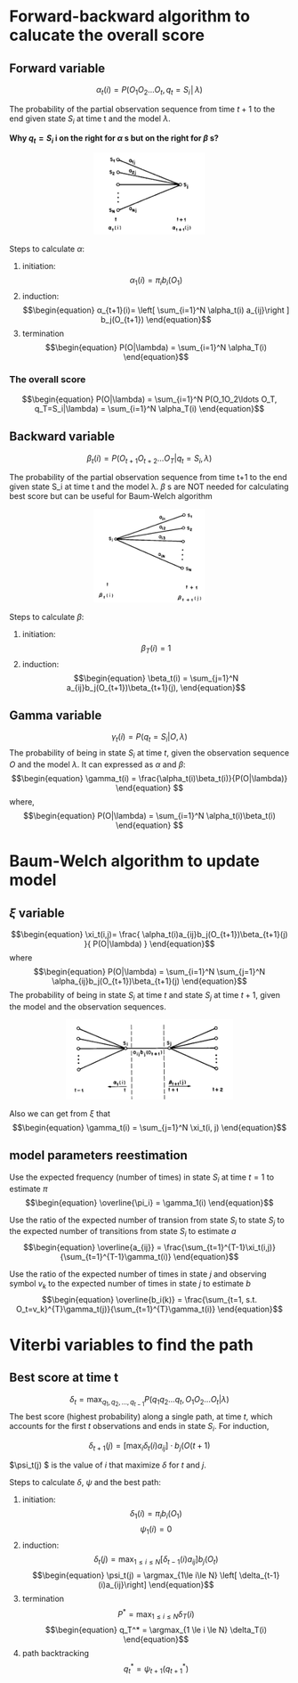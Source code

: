 # Forward-backward algorithm to calucate the overall score

## Forward variable
$$\begin{equation}
α_t (i)=P(O_1 O_2 \ldots O_t, q_t=S_i│λ)
\end{equation}$$

The probability of the partial observation sequence from time $t+1$ to the end
given state $S_i$  at time t and the model $\lambda$.

**Why $q_t=S_i$ i on the right for $\alpha$ s but on the right for $\beta$ s?**
<p align="center">
    <img src="./math_img/alpha.png" width="200" />
</p>

Steps to calculate $\alpha$:
1. initiation:
    $$\begin{equation}
    α_1 (i)= \pi_i b_i(O_1)
    \end{equation}$$
2. induction:
    $$\begin{equation}
    α_{t+1}(i)= \left[ \sum_{i=1}^N \alpha_t(i) a_{ij}\right ] b_j(O_{t+1})
    \end{equation}$$
3. termination
    $$\begin{equation}
    P(O|\lambda) = \sum_{i=1}^N \alpha_T(i) 
    \end{equation}$$

### The overall score
$$\begin{equation}
P(O|\lambda) = \sum_{i=1}^N P(O_1O_2\ldots O_T, q_T=S_i|\lambda)
= \sum_{i=1}^N \alpha_T(i) 
\end{equation}$$


## Backward variable
$$\begin{equation}
β_t (i)=P(O_{t+1} O_{t+2}\ldots O_T |q_t=S_i, λ)
\end{equation}$$

The probability of the partial observation sequence from time t+1 to the end
given state S_i  at time t and the model λ.
$\beta$ s are NOT needed for calculating best score but can be useful for Baum-Welch algorithm


<p align="center">
    <img src="./math_img/beta.png" width="200" />
</p>

Steps to calculate $\beta$:
1. initiation:
    $$\begin{equation}
    \beta_T (i)= 1
    \end{equation}$$
2. induction:
    $$\begin{equation}
    \beta_t(i) = \sum_{j=1}^N a_{ij}b_j(O_{t+1})\beta_{t+1}(j),
    \end{equation}$$

## Gamma variable
$$\begin{equation}
\gamma_t(i) = P(q_t = S_i | O, \lambda)
\end{equation} $$
The probability of being in state $S_i$ at time $t$, given the observation sequence
$O$ and the model $\lambda$. It can expressed as $\alpha$ and $\beta$:
$$\begin{equation}
\gamma_t(i) = \frac{\alpha_t(i)\beta_t(i)}{P(O|\lambda)}
\end{equation} $$
where,
$$\begin{equation}
P(O|\lambda) = \sum_{i=1}^N \alpha_t(i)\beta_t(i)
\end{equation} $$

# Baum-Welch algorithm to update model

## $\xi$ variable
$$\begin{equation}
\xi_t(i,j)= \frac{ \alpha_t(i)a_{ij}b_j(O_{t+1})\beta_{t+1}(j)
}{ P(O|\lambda) }
\end{equation}$$
where
$$\begin{equation}
P(O|\lambda) = \sum_{i=1}^N \sum_{j=1}^N \alpha_{ij}b_j(O_{t+1})\beta_{t+1}(j)
\end{equation}$$
The probability of being in state $S_i$ at time $t$ and state $S_j$ at time $t+1$,
given the model and the observation sequences.

<p align="center">
    <img src="./math_img/xi.png" width="300" />
</p>


Also we can get from $\xi$ that
$$\begin{equation}
\gamma_t(i) = \sum_{j=1}^N \xi_t(i, j)
\end{equation}$$

## model parameters reestimation
Use the expected frequency (number of times) in state $S_i$ at time $t=1$ to estimate
$\pi$
$$\begin{equation}
\overline{\pi_i} = \gamma_1(i)
\end{equation}$$


Use the ratio of the expected number of transion from state $S_i$ to state $S_j$ 
to the expected number of transitions from state $S_i$ to estimate $a$
$$\begin{equation}
\overline{a_{ij}} = \frac{\sum_{t=1}^{T-1}\xi_t(i,j)}{\sum_{t=1}^{T-1}\gamma_t(i)}
\end{equation}$$

Use the ratio of the expected number of times in state $j$ and observing symbol $v_k$ 
to the expected number of times in state $j$ to estimate $b$
$$\begin{equation}
\overline{b_i(k)} = \frac{\sum_{t=1, s.t. O_t=v_k}^{T}\gamma_t(j)}{\sum_{t=1}^{T}\gamma_t(i)}
\end{equation}$$


# Viterbi variables to find the path

## Best score at time t

$$\begin{equation}
\delta_t = \max_{q_1, q_2, \dots, q_{t-1}} P(q_1 q_2 \ldots q_t, O_1 O_2 \ldots O_t|\lambda)
\end{equation}$$
The best score (highest probability) along a single path, at time $t$, which accounts for the first $t$ observations and ends in state $S_i$. For induction,

$$\begin{equation}
\delta_{t+1}(j) =  [\max_i \delta_t(i)a_{ij}] \cdot b_j(O({t+1})
\end{equation}$$

$\psi_t(j) $ is the value of $i$ that maximize $\delta$ for $t$ and $j$.


Steps to calculate $\delta$, $\psi$ and the best path:
1. initiation:
    $$\begin{equation}
    \delta_1(i) = \pi_i b_i(O_1)
    \end{equation}$$
    $$\begin{equation}
    \psi_1(i) = 0
    \end{equation}$$
2. induction:
    $$\begin{equation}
    \delta_t(j) = \max_{1\le i\le N} \left[ \delta_{t-1}(i)a_{ij}\right]b_j(O_t)
    \end{equation}$$
    $$\begin{equation}
    \psi_t(j) = \argmax_{1\le i\le N} \left[ \delta_{t-1}(i)a_{ij}\right]
    \end{equation}$$
3. termination
    $$\begin{equation}
    P^* = \max_{1 \le i \le N} \delta_T(i)
    \end{equation}$$
    $$\begin{equation}
    q_T^* = \argmax_{1 \le i \le N} \delta_T(i)
    \end{equation}$$
4. path backtracking
    $$\begin{equation}
    q_t^* = \psi_{t+1} (q_{t+1}^*)
    \end{equation}$$
